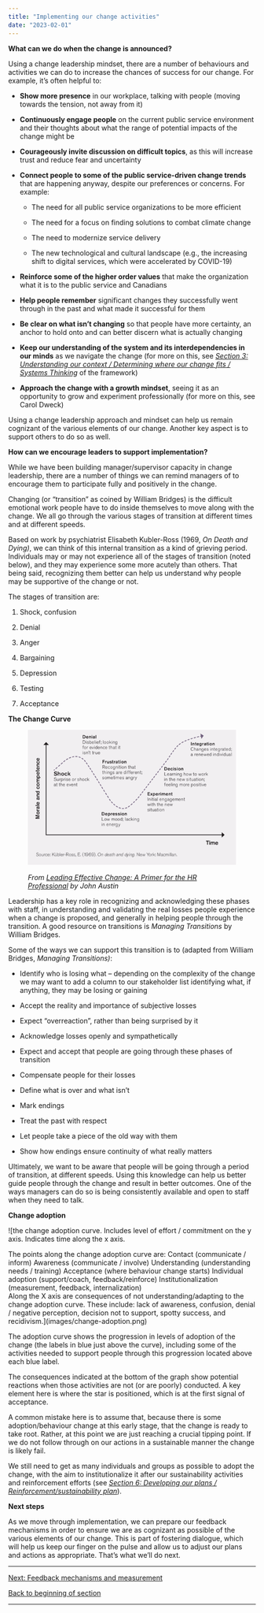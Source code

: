 ```yaml
---
title: "Implementing our change activities"
date: "2023-02-01"
---
```


**What can we do when the change is announced?**

Using a change leadership mindset, there are a number of behaviours and activities we can do to increase the chances of success for our change. For example, it’s often helpful to:

- **Show more presence** in our workplace, talking with people (moving towards the tension, not away from it)

- **Continuously engage people** on the current public service environment and their thoughts about what the range of potential impacts of the change might be

- **Courageously invite discussion on difficult topics**, as this will increase trust and reduce fear and uncertainty

- **Connect people to some of the public service-driven change trends** that are happening anyway, despite our preferences or concerns. For example:
    - The need for all public service organizations to be more efficient
    
    - The need for a focus on finding solutions to combat climate change
    
    - The need to modernize service delivery
    
    - The new technological and cultural landscape (e.g., the increasing shift to digital services, which were accelerated by COVID-19)

- **Reinforce some of the higher order values** that make the organization what it is to the public service and Canadians

- **Help people remember** significant changes they successfully went through in the past and what made it successful for them

- **Be clear on what isn’t changing** so that people have more certainty, an anchor to hold onto and can better discern what is actually changing

- **Keep our understanding of the system and its interdependencies in our minds** as we navigate the change (for more on this, see _[Section 3: Understanding our context / Determining where our change fits / Systems Thinking](/determining-where-our-change-fits/)_ of the framework)

- **Approach the change with a growth mindset**, seeing it as an opportunity to grow and experiment professionally (for more on this, see Carol Dweck)

Using a change leadership approach and mindset can help us remain cognizant of the various elements of our change. Another key aspect is to support others to do so as well.

**How can we encourage leaders to support implementation?**

While we have been building manager/supervisor capacity in change leadership, there are a number of things we can remind managers of to encourage them to participate fully and positively in the change.

Changing (or “transition” as coined by William Bridges) is the difficult emotional work people have to do inside themselves to move along with the change. We all go through the various stages of transition at different times and at different speeds.

Based on work by psychiatrist Elisabeth Kubler-Ross (1969, _On Death and Dying)_, we can think of this internal transition as a kind of grieving period. Individuals may or may not experience all of the stages of transition (noted below), and they may experience some more acutely than others. That being said, recognizing them better can help us understand why people may be supportive of the change or not.

The stages of transition are:

1. Shock, confusion

3. Denial

5. Anger

7. Bargaining

9. Depression

11. Testing

13. Acceptance

**The Change Curve**

<figure>

![The change curve process over time in a line graph. A line and arrow on the far left indicates morale and competence. A line on the bottom indicates time. There is a dotted arrow showing peaks and valleys of morale and competence over time as we move through a change.](images/FLC-change-curve.png)

<figcaption>

_From_ [_Leading Effective Change: A Primer for the HR Professional_](https://www.researchgate.net/publication/345819452_Leading_Effective_Change_A_Primer_for_the_HR_Professional) _by John Austin_

</figcaption>

</figure>

Leadership has a key role in recognizing and acknowledging these phases with staff, in understanding and validating the real losses people experience when a change is proposed, and generally in helping people through the transition. A good resource on transitions is _Managing Transitions_ by William Bridges.

Some of the ways we can support this transition is to (adapted from William Bridges, _Managing Transitions)_:

- Identify who is losing what – depending on the complexity of the change we may want to add a column to our stakeholder list identifying what, if anything, they may be losing or gaining

- Accept the reality and importance of subjective losses

- Expect “overreaction”, rather than being surprised by it

- Acknowledge losses openly and sympathetically

- Expect and accept that people are going through these phases of transition

- Compensate people for their losses

- Define what is over and what isn’t

- Mark endings

- Treat the past with respect

- Let people take a piece of the old way with them

- Show how endings ensure continuity of what really matters

Ultimately, we want to be aware that people will be going through a period of transition, at different speeds. Using this knowledge can help us better guide people through the change and result in better outcomes. One of the ways managers can do so is being consistently available and open to staff when they need to talk.

**Change adoption**

![the change adoption curve. Includes level of effort / commitment on the y axis. Indicates time along the x axis.
<div></div>
The points along the change adoption curve are:
Contact (communicate / inform)
Awareness (communicate / involve)
Understanding (understanding needs / training)
Acceptance (where behaviour change starts)
Individual adoption (support/coach, feedback/reinforce)
Institutionalization (measurement, feedback, internalization)
<div></div>
Along the X axis are consequences of not understanding/adapting to the change adoption curve. These include: lack of awareness, confusion, denial / negative perception, decision not to support, spotty success, and recidivism.](images/change-adoption.png)

The adoption curve shows the progression in levels of adoption of the change (the labels in blue just above the curve), including some of the activities needed to support people through this progression located above each blue label.

The consequences indicated at the bottom of the graph show potential reactions when those activities are not (or are poorly) conducted. A key element here is where the star is positioned, which is at the first signal of acceptance.

A common mistake here is to assume that, because there is some adoption/behaviour change at this early stage, that the change is ready to take root. Rather, at this point we are just reaching a crucial tipping point. If we do not follow through on our actions in a sustainable manner the change is likely fail.

We still need to get as many individuals and groups as possible to adopt the change, with the aim to institutionalize it after our sustainability activities and reinforcement efforts (see _[Section 6: Developing our plans / Reinforcement/sustainability plan](/reinforcement-sustainability-plan)_).

**Next steps**

As we move through implementation, we can prepare our feedback mechanisms in order to ensure we are as cognizant as possible of the various elements of our change. This is part of fostering dialogue, which will help us keep our finger on the pulse and allow us to adjust our plans and actions as appropriate. That’s what we’ll do next.

* * *

[Next: Feedback mechanisms and measurement](/setting-up-feedback-mechanisms-and-measuring-progress/)

[Back to beginning of section](/implementing-the-change/)

* * *
